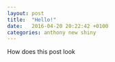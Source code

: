 ```yaml
---
layout: post
title:  "Hello!"
date:   2016-04-20 20:22:42 +0100
categories: anthony new shiny
---
```

How does this post look